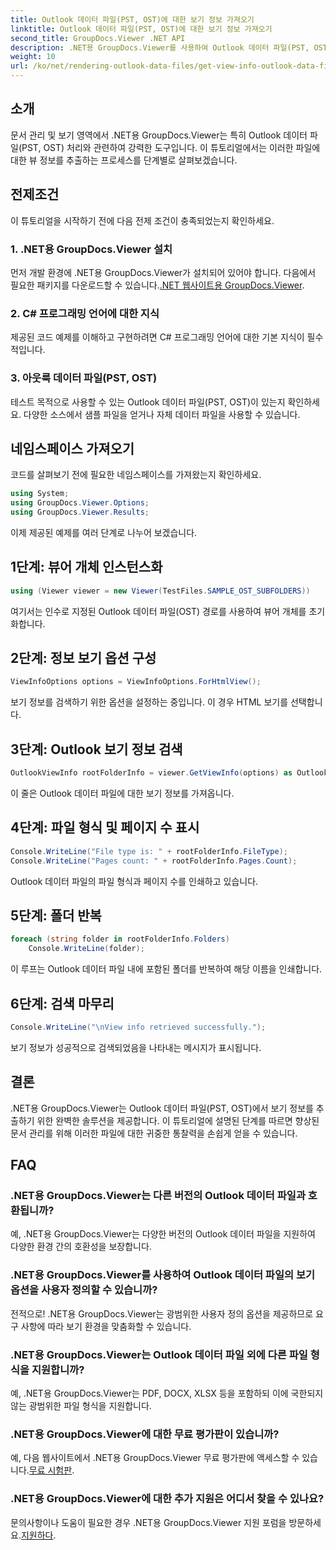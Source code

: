 ```yaml
---
title: Outlook 데이터 파일(PST, OST)에 대한 보기 정보 가져오기
linktitle: Outlook 데이터 파일(PST, OST)에 대한 보기 정보 가져오기
second_title: GroupDocs.Viewer .NET API
description: .NET용 GroupDocs.Viewer를 사용하여 Outlook 데이터 파일(PST, OST)에서 보기 정보를 추출하는 방법을 살펴보세요. 문서 관리 기능을 손쉽게 향상하세요.
weight: 10
url: /ko/net/rendering-outlook-data-files/get-view-info-outlook-data-file/
---
```

## 소개
문서 관리 및 보기 영역에서 .NET용 GroupDocs.Viewer는 특히 Outlook 데이터 파일(PST, OST) 처리와 관련하여 강력한 도구입니다. 이 튜토리얼에서는 이러한 파일에 대한 뷰 정보를 추출하는 프로세스를 단계별로 살펴보겠습니다.
## 전제조건
이 튜토리얼을 시작하기 전에 다음 전제 조건이 충족되었는지 확인하세요.
### 1. .NET용 GroupDocs.Viewer 설치
 먼저 개발 환경에 .NET용 GroupDocs.Viewer가 설치되어 있어야 합니다. 다음에서 필요한 패키지를 다운로드할 수 있습니다.[.NET 웹사이트용 GroupDocs.Viewer](https://releases.groupdocs.com/viewer/net/).
### 2. C# 프로그래밍 언어에 대한 지식
제공된 코드 예제를 이해하고 구현하려면 C# 프로그래밍 언어에 대한 기본 지식이 필수적입니다.
### 3. 아웃룩 데이터 파일(PST, OST)
테스트 목적으로 사용할 수 있는 Outlook 데이터 파일(PST, OST)이 있는지 확인하세요. 다양한 소스에서 샘플 파일을 얻거나 자체 데이터 파일을 사용할 수 있습니다.

## 네임스페이스 가져오기
코드를 살펴보기 전에 필요한 네임스페이스를 가져왔는지 확인하세요.
```csharp
using System;
using GroupDocs.Viewer.Options;
using GroupDocs.Viewer.Results;
```

이제 제공된 예제를 여러 단계로 나누어 보겠습니다.
## 1단계: 뷰어 개체 인스턴스화
```csharp
using (Viewer viewer = new Viewer(TestFiles.SAMPLE_OST_SUBFOLDERS))
```
여기서는 인수로 지정된 Outlook 데이터 파일(OST) 경로를 사용하여 뷰어 개체를 초기화합니다.
## 2단계: 정보 보기 옵션 구성
```csharp
ViewInfoOptions options = ViewInfoOptions.ForHtmlView();
```
보기 정보를 검색하기 위한 옵션을 설정하는 중입니다. 이 경우 HTML 보기를 선택합니다.
## 3단계: Outlook 보기 정보 검색
```csharp
OutlookViewInfo rootFolderInfo = viewer.GetViewInfo(options) as OutlookViewInfo;
```
이 줄은 Outlook 데이터 파일에 대한 보기 정보를 가져옵니다.
## 4단계: 파일 형식 및 페이지 수 표시
```csharp
Console.WriteLine("File type is: " + rootFolderInfo.FileType);
Console.WriteLine("Pages count: " + rootFolderInfo.Pages.Count);
```
Outlook 데이터 파일의 파일 형식과 페이지 수를 인쇄하고 있습니다.
## 5단계: 폴더 반복
```csharp
foreach (string folder in rootFolderInfo.Folders)
    Console.WriteLine(folder);
```
이 루프는 Outlook 데이터 파일 내에 포함된 폴더를 반복하여 해당 이름을 인쇄합니다.
## 6단계: 검색 마무리
```csharp
Console.WriteLine("\nView info retrieved successfully.");
```
보기 정보가 성공적으로 검색되었음을 나타내는 메시지가 표시됩니다.

## 결론
.NET용 GroupDocs.Viewer는 Outlook 데이터 파일(PST, OST)에서 보기 정보를 추출하기 위한 완벽한 솔루션을 제공합니다. 이 튜토리얼에 설명된 단계를 따르면 향상된 문서 관리를 위해 이러한 파일에 대한 귀중한 통찰력을 손쉽게 얻을 수 있습니다.
## FAQ
### .NET용 GroupDocs.Viewer는 다른 버전의 Outlook 데이터 파일과 호환됩니까?
예, .NET용 GroupDocs.Viewer는 다양한 버전의 Outlook 데이터 파일을 지원하여 다양한 환경 간의 호환성을 보장합니다.
### .NET용 GroupDocs.Viewer를 사용하여 Outlook 데이터 파일의 보기 옵션을 사용자 정의할 수 있습니까?
전적으로! .NET용 GroupDocs.Viewer는 광범위한 사용자 정의 옵션을 제공하므로 요구 사항에 따라 보기 환경을 맞춤화할 수 있습니다.
### .NET용 GroupDocs.Viewer는 Outlook 데이터 파일 외에 다른 파일 형식을 지원합니까?
예, .NET용 GroupDocs.Viewer는 PDF, DOCX, XLSX 등을 포함하되 이에 국한되지 않는 광범위한 파일 형식을 지원합니다.
### .NET용 GroupDocs.Viewer에 대한 무료 평가판이 있습니까?
 예, 다음 웹사이트에서 .NET용 GroupDocs.Viewer 무료 평가판에 액세스할 수 있습니다.[무료 시험판](https://releases.groupdocs.com/).
### .NET용 GroupDocs.Viewer에 대한 추가 지원은 어디서 찾을 수 있나요?
 문의사항이나 도움이 필요한 경우 .NET용 GroupDocs.Viewer 지원 포럼을 방문하세요.[지원하다](https://forum.groupdocs.com/c/viewer/9).